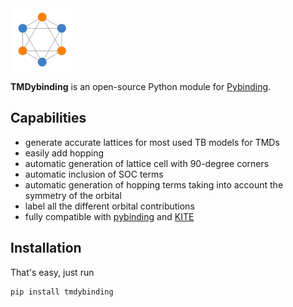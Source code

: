 <img src="https://github.com/BertJorissen/tmdybinding/blob/master/docs/assets/images/logo.png?raw=true" width="100">

**TMDybinding** is an open-source Python module for [Pybinding].

## Capabilities

* generate accurate lattices for most used TB models for TMDs
* easily add hopping
* automatic generation of lattice cell with 90-degree corners
* automatic inclusion of SOC terms
* automatic generation of hopping terms taking into account the symmetry of the orbital
* label all the different orbital contributions
* fully compatible with [pybinding] and [KITE]

## Installation

That's easy, just run
``` 
pip install tmdybinding
```


[pybinding]: https://pybinding.site
[KITE]: https://quantum-kite.com